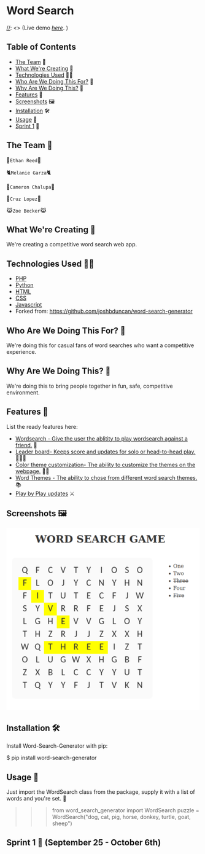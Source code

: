 # Word Search

[//]: <> (Outline a brief description of your project.)
[//]: <> (Live demo [_here_](https://www.example.com). <!-- If you have the project hosted somewhere, include the link here. -->)

## Table of Contents
* [The Team](#TheTeam) 🤝
* [What We're Creating](#WhatWe'reCreating) 🧰
* [Technologies Used](#TechnologiesUsed) 🧑‍💻
* [Who Are We Doing This For?](#WhoAreWeDoingThisFor?) 🫵
* [Why Are We Doing This?](#WhyAreWeDoingThis?) 🤷
* [Features](#Features) 🎁
* [Screenshots](#Screenshots) 🖼
* [Installation](#Installation) 🛠
* [Usage](#Usage) 🧩
* [Sprint 1](#Sprint1) 🏃


## The Team 🤝

🥰`Ethan Reed`🥰

🐈`Melanie Garza`🐈

🏈`Cameron Chalupa`🏈

🙈`Cruz Lopez`🙈

😹`Zoe Becker`😹

## What We're Creating 🧰
We're creating a competitive word search web app.

## Technologies Used 🧑‍💻
- [PHP](https://www.php.net/) 
- [Python](https://www.python.org/) 
- [HTML](https://developer.mozilla.org/en-US/docs/Web/HTML) 
- [CSS](https://developer.mozilla.org/en-US/docs/Web/CSS) 
- [Javascript](https://developer.mozilla.org/en-US/docs/Web/JavaScript) 
- Forked from: https://github.com/joshbduncan/word-search-generator 

## Who Are We Doing This For? 🫵
We're doing this for casual fans of word searches who want a competitive experience.

## Why Are We Doing This? 🤷
We're doing this to bring people together in fun, safe, competitive environment.

## Features 🎁
List the ready features here:
- [Wordsearch - Give the user the ablitity to play wordsearch against a friend.](https://cs3398f23gorns1.atlassian.net/browse/SCRUM-10) 🧩
- [Leader board- Keeps score and updates for solo or head-to-head play. ](https://cs3398f23gorns1.atlassian.net/browse/SCRUM-6) 🥇🥈🥉
- [Color theme customization- The ability to customize the themes on the webpage.](https://cs3398f23gorns1.atlassian.net/browse/SCRUM-9) 🧑‍🎨
- [Word Themes - The ability to chose from different word search themes.](https://cs3398f23gorns1.atlassian.net/browse/SCRUM-7) 📚
- [Play by Play updates](https://cs3398f23gorns1.atlassian.net/browse/SCRUM-8) ⚔


## Screenshots 🖼
![Alt text](image.png)


## Installation 🛠

Install Word-Search-Generator with pip:

$ pip install word-search-generator

## Usage 🧩

Just import the WordSearch class from the package, supply it with a list of words and you're set. 🧩

>>> from word_search_generator import WordSearch
>>> puzzle = WordSearch("dog, cat, pig, horse, donkey, turtle, goat, sheep")

## Sprint 1 🏃  (September 25 - October 6th)
